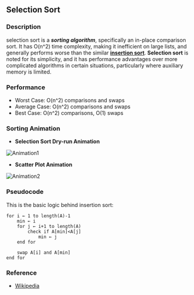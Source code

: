 ## Selection Sort

### Description

selection sort is a ***sorting algorithm***, specifically an in-place comparison sort. It has O(n^2) time complexity, making it inefficient on large lists, and generally performs worse than the similar **[insertion sort](https://github.com/danz1ka/Competitive-Programming/tree/master/Implementation%20-%20Sorting/Insertion%20Sort)**. **Selection sort** is noted for its simplicity, and it has performance advantages over more complicated algorithms in certain situations, particularly where auxiliary memory is limited.

### Performance

- Worst Case: O(n^2) comparisons and swaps 
- Average Case: O(n^2) comparisons and swaps
- Best Case: O(n^2) comparisons, O(1) swaps

### Sorting Animation

- **Selection Sort Dry-run Animation**

![Animation1](https://upload.wikimedia.org/wikipedia/commons/9/94/Selection-Sort-Animation.gif)

- **Scatter Plot Animation**

![Animation2](https://upload.wikimedia.org/wikipedia/commons/thumb/b/b0/Selection_sort_animation.gif/250px-Selection_sort_animation.gif)

### Pseudocode

This is the basic logic behind insertion sort:

```
for i ← 1 to length(A)-1
    min ← i
    for j ← i+1 to length(A)
        check if A[min]<A[j]
            min ← j 
    end for
    
    swap A[i] and A[min]
end for
```

### Reference

- [Wikipedia](https://en.wikipedia.org/wiki/Selection_sort)